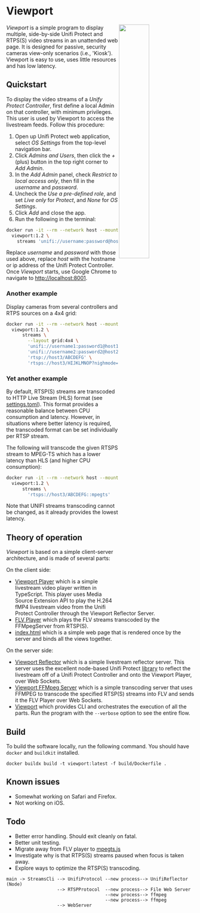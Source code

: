 # Viewport

<img src="man/screenshot1.png" align="right" width="40%"/>

*Viewport* is a simple program to display multiple, side-by-side Unifi Protect 
and RTPS(S) video streams in an unattended web page. It is designed for passive, security 
cameras view-only scenarios (i.e., 'Kiosk'). Viewport is easy to use, uses little 
resources and has low latency.

## Quickstart
To display the video streams of a _Unify Protect Controller_, first define a local Admin on that
controller, with minimum privileges. This user is used by Viewport to access the livestream feeds.
Follow this procedure:
1. Open up Unifi Protect web application, select _OS Settings_ from the top-level navigation bar. 
1. Click _Admins and Users_, then click the _+_ (plus) button in the top right corner to _Add Admin_.
1. In the _Add Admin_ panel, check _Restrict to local access only_, then fill in the *username* and
*password*.
1. Uncheck the _Use a pre-defined role_, and set _Live only_ for _Protect_, and _None_ for _OS Settings_.
1. Click _Add_ and close the app.
1. Run the following in the terminal:
```bash
docker run -it --rm --network host --mount type=tmpfs,destination=/ramfs,tmpfs-mode=1777 \ 
  viewport:1.2 \ 
    streams 'unifi://username:password@host/_all'
```
Replace _username_ and _password_ with those used above, replace _host_ with the hostname or ip address
of the Unifi Protect Controller. Once _Viewport_ starts, use Google Chrome to navigate to [http://localhost:8001](http://localhost:8001).

### Another example
Display cameras from several controllers and RTPS sources on a 4x4 grid:
```bash
docker run -it --rm --network host --mount type=tmpfs,destination=/ramfs,tmpfs-mode=1777 \
  viewport:1.2 \ 
      streams \
        --layout grid:4x4 \
        'unifi://username1:password1@host1/_all' \
        'unifi://username2:password2@host2/camera name 5,camera name 3' \
        'rtsp://host3/ABCDEFG' \
        'rtsps://host3/HIJKLMNOP?nighmode=false'
```

### Yet another example
By default, RTSP(S) streams are transcoded to HTTP Live Stream (HLS) format 
(see [settings.toml](src/viewport/resource/settings.toml)). This format provides a reasonable balance between
CPU consumption and latency. However, in situations where better latency is required, the transcoded format
can be set individually per RTSP stream. 

The following will transcode the given RTSPS stream to MPEG-TS which has a lower latency than HLS (and higher CPU
consumption):
```bash
docker run -it --rm --network host --mount type=tmpfs,destination=/ramfs,tmpfs-mode=1777 \
  viewport:1.2 \ 
      streams \
        'rtsps://host3/ABCDEFG::mpegts' 
```

Note that UNIFI streams transcoding cannot be changed, as it already provides the lowest latency.

## Theory of operation
_Viewport_ is based on a simple client-server architecture, and is made of several parts:


On the client side:
* [Viewport Player](src/player) which is a simple livestream video player written in TypeScript. This player
uses Media Source Extension API to play the H.264 fMP4 livestream video from the Unifi Protect Controller through 
the Viewport Reflector Server.
* [FLV Player](https://github.com/bilibili/flv.js/tree/master) which plays the FLV streams transcoded by the
FFMpegServer from RTSP(S). 
* [index.html](src/viewport/resource/backend/ui/templates) which is a simple web page that is rendered once by the server and 
binds all the views together. 


On the server side:
* [Viewport Reflector](src/reflector) which is a simple livestream reflector server. This server uses the excellent
node-based Unifi Protect [library](https://github.com/hjdhjd/unifi-protect) to reflect the livestream off of a
Unifi Protect Controller and onto the Viewport Player, over Web Sockets.
* [Viewport FFMpeg Server](src/viewport/src/backend/protocols/rtsp.py#L57) which is a simple transcoding server that uses FFMPEG to transcode the specified
RTSP(S) streams into FLV and sends it the FLV Player over Web Sockets.
* [Viewport](src/viewport) which provides CLI and orchestrates the execution of all the parts. Run the program 
with the `--verbose` option to see the entire flow.



## Build
To build the software locally, run the following command.
You should have `docker` and `buildkit` installed.
```shell
docker buildx build -t viewport:latest -f build/Dockerfile .
```


## Known issues
* Somewhat working on Safari and Firefox.
* Not working on iOS.

## Todo
* Better error handling. Should exit cleanly on fatal.
* Better unit testing.
* Migrate away from FLV player to [mpegts.js](https://github.com/xqq/mpegts.js)
* Investigate why is that RTPS(S) streams paused when focus is taken away.
* Explore ways to optimize the RTSP(S) transcoding.

```
main -> StreamsCli --> UnifiProtocol --new process--> UnifiReflector (Node)
                   --> RTSPProtocol  --new process--> File Web Server 
                                     --new process--> ffmpeg 
                                     --new process--> ffmpeg
                   --> WebServer 
```